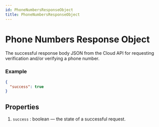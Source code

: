 ```yaml
---
id: PhoneNumbersResponseObject
title: PhoneNumbersResponseObject
---
```


# Phone Numbers Response Object
The successful response body JSON from the Cloud API for requesting verification and/or verifying a phone number.

### Example
```json
{
  "success": true
}
```

## Properties
1. `success` : boolean — the state of a successful request.

